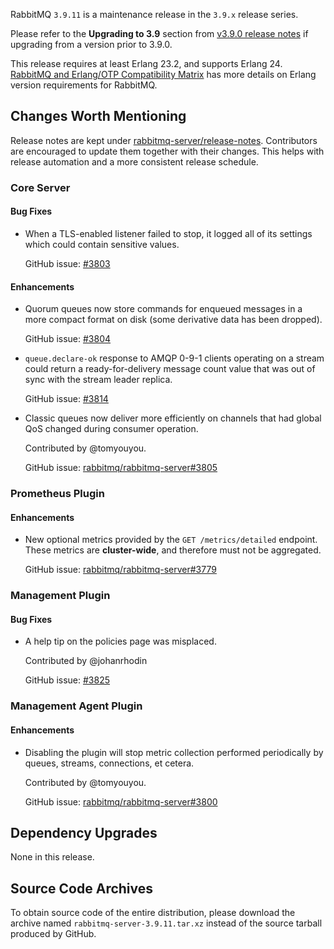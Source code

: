 RabbitMQ `3.9.11` is a maintenance release in the `3.9.x` release series.

Please refer to the **Upgrading to 3.9** section from [v3.9.0 release notes](https://github.com/rabbitmq/rabbitmq-server/releases/tag/v3.9.0) if upgrading from a version prior to 3.9.0.

This release requires at least Erlang 23.2, and supports Erlang 24. [RabbitMQ and Erlang/OTP Compatibility Matrix](https://www.rabbitmq.com/which-erlang.html) has more details on Erlang version requirements for RabbitMQ.



## Changes Worth Mentioning

Release notes are kept under [rabbitmq-server/release-notes](https://github.com/rabbitmq/rabbitmq-server/tree/v3.9.x/release-notes).
Contributors are encouraged to update them together with their changes. This helps with release automation and a more consistent release schedule.

### Core Server

#### Bug Fixes

 * When a TLS-enabled listener failed to stop, it logged all of its settings
   which could contain sensitive values.

   GitHub issue: [#3803](https://github.com/rabbitmq/rabbitmq-server/issues/3803)

#### Enhancements

 * Quorum queues now store commands for enqueued messages in a more compact format
   on disk (some derivative data has been dropped).

   GitHub issue: [#3804](https://github.com/rabbitmq/rabbitmq-server/pull/3804)

 * `queue.declare-ok` response to AMQP 0-9-1 clients operating on a stream could return a ready-for-delivery
   message count value that was out of sync with the stream leader replica.

   GitHub issue: [#3814](https://github.com/rabbitmq/rabbitmq-server/pull/3814)

 * Classic queues now deliver more efficiently on channels that had global QoS changed
   during consumer operation.

   Contributed by @tomyouyou.

   GitHub issue: [rabbitmq/rabbitmq-server#3805](https://github.com/rabbitmq/rabbitmq-server/pull/3805)


### Prometheus Plugin

#### Enhancements

 * New optional metrics provided by the `GET /metrics/detailed` endpoint. These metrics are **cluster-wide**,
   and therefore must not be aggregated.

   GitHub issue: [rabbitmq/rabbitmq-server#3779](https://github.com/rabbitmq/rabbitmq-server/pull/3779)


### Management Plugin

#### Bug Fixes

 * A help tip on the policies page was misplaced.

   Contributed by @johanrhodin

   GitHub issue: [#3825](https://github.com/rabbitmq/rabbitmq-server/pull/3825)


### Management Agent Plugin

#### Enhancements

 * Disabling the plugin will stop metric collection performed periodically by
   queues, streams, connections, et cetera.

   Contributed by @tomyouyou.

   GitHub issue: [rabbitmq/rabbitmq-server#3800](https://github.com/rabbitmq/rabbitmq-server/pull/3800)



## Dependency Upgrades

None in this release.


## Source Code Archives

To obtain source code of the entire distribution, please download the archive named `rabbitmq-server-3.9.11.tar.xz`
instead of the source tarball produced by GitHub.
